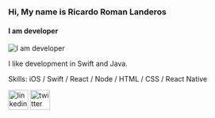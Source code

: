 ### Hi, My name is Ricardo Roman Landeros
#### I am developer 
![I am developer ](https://camo.githubusercontent.com/951c1cf2696561e15874b1bd6a2d475cd6f3b14407fb3b516db002ad3670598f/68747470733a2f2f7374617469632e6c617370726f76696e636961732e65732f7777772f6d756c74696d656469612f3230313830312f31362f6d656469612f636f7274616461732f6d61747269782d6b4776472d5535303633393738383538354e65442d36323478333835404c617325323050726f76696e636961732e6a7067)

I like development in Swift and Java.

Skills: iOS / Swift / React / Node / HTML / CSS / React Native


[<img src='https://cdn.jsdelivr.net/npm/simple-icons@3.0.1/icons/linkedin.svg' alt='linkedin' height='40'>](https://www.linkedin.com/in/geeklagunero/)  [<img src='https://cdn.jsdelivr.net/npm/simple-icons@3.0.1/icons/twitter.svg' alt='twitter' height='40'>](https://twitter.com/geeklagunero) 





